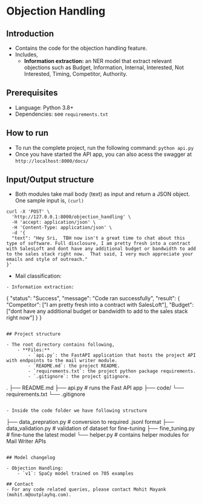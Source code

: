 # Objection Handling

## Introduction

- Contains the code for the objection handling feature.
- Includes, 
    - **Information extraction:** an NER model that extract relevant objections such as Budget, Information, Internal, Interested, Not Interested, Timing, Competitor, Authority.  

## Prerequisites

- Language: Python 3.8+
- Dependencies: see `requirements.txt`

## How to run

- To run the complete project, run the following command: `python api.py`
- Once you have started the API app, you can also acess the swagger at `http://localhost:8000/docs/`

## Input/Output structure

- Both modules take mail body (text) as input and return a JSON object. One sample input is, `(curl)`
```
curl -X 'POST' \
  'http://127.0.0.1:8000/objection_handling' \
  -H 'accept: application/json' \
  -H 'Content-Type: application/json' \
  -d '{
  "text": "Hey Sri,  TBH now isn't a great time to chat about this type of software. Full disclosure, I am pretty fresh into a contract with SalesLoft and dont have any additional budget or bandwidth to add to the sales stack right now.  That said, I very much appreciate your emails and style of outreach."
}'
```
- Mail classification:
```
- Information extraction:
```
{
  "status": "Success",
  "message": "Code ran successfully",
  "result": {
    "Competitor": ["I am pretty fresh into a contract with SalesLoft"],
	"Budget": ["dont have any additional budget or bandwidth to add to the sales stack right now"]
  }
}
```

## Project structure

- The root directory contains following,
    - **Files:**
        - `api.py`: the FastAPI application that hosts the project API with endpoints to the mail writer module.
        - `README.md`: the project README.
        - `requirements.txt`: the project python package requirements.
        - `.gitignore`: the project gitignore.
```  
.
├── README.md
├── api.py                  # runs the Fast API app
├── code/
└── requirements.txt
└── .gitignore
```

- Inside the code folder we have following structure 

```
├── data_prepration.py      # conversion to required .jsonl format
├── data_validation.py      # validation of dataset for fine-tuning
├── fine_tuning.py          # fine-tune the latest model
└── helper.py               # contains helper modules for Mail Writer APIs
```

## Model changelog

- Objection Handling:
    - `v1`: SpaCy model trained on 705 examples
  
## Contact
- For any code related queries, please contact Mohit Mayank (mohit.m@outplayhq.com).